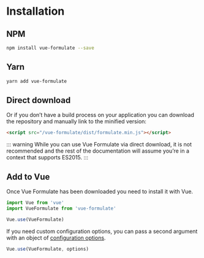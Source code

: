 # Installation

## NPM
```sh
npm install vue-formulate --save
```

## Yarn

```sh
yarn add vue-formulate
```

## Direct download

Or if you don’t have a build process on your application you can download
the repository and manually link to the minified version:



```html
<script src="/vue-formulate/dist/formulate.min.js"></script>
```

::: warning
While you can use Vue Formulate via direct download, it is not recommended and
the rest of the documentation will assume you’re in a context that supports
ES2015.
:::

## Add to Vue

Once Vue Formulate has been downloaded you need to install it with Vue.

```js
import Vue from 'vue'
import VueFormulate from 'vue-formulate'

Vue.use(VueFormulate)
```

If you need custom configuration options, you can pass a second argument with
an object of [configuration options](/configuration).

```js
Vue.use(VueFormulate, options)
```
